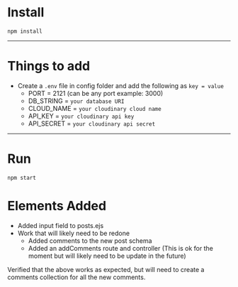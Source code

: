 # Install

`npm install`

---

# Things to add

- Create a `.env` file in config folder and add the following as `key = value`
  - PORT = 2121 (can be any port example: 3000)
  - DB_STRING = `your database URI`
  - CLOUD_NAME = `your cloudinary cloud name`
  - API_KEY = `your cloudinary api key`
  - API_SECRET = `your cloudinary api secret`

---

# Run

`npm start`

# Elements Added
- Added input field to posts.ejs
- Work that will likely need to be redone
    - Added comments to the new post schema
    - Added an addComments route and controller (This is ok for the moment but will likely need to be update in the future)

Verified that the above works as expected, but will need to create a comments collection for all the new comments. 
